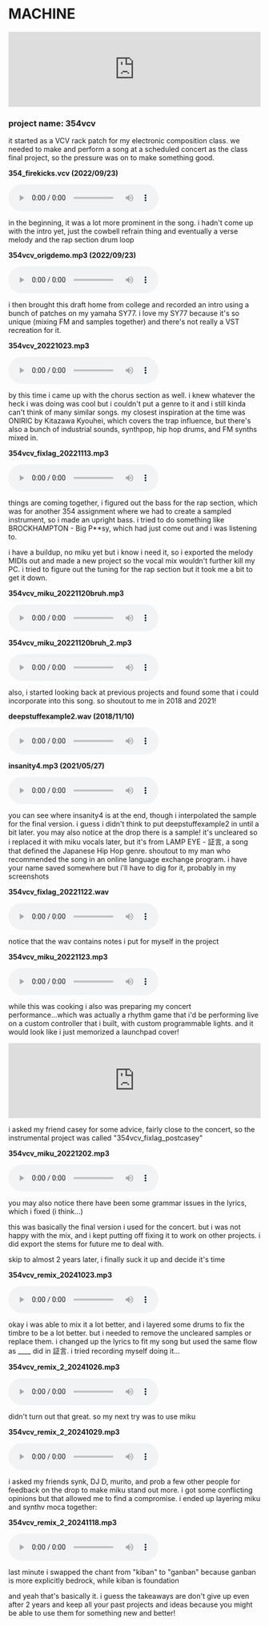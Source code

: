 # MACHINE

<div class="iframe-container">
<iframe width="100%" src="https://www.youtube.com/embed/9NJ-IPyb-TI?si=WpvwFKhcV7lc0poV" title="YouTube video player" frameborder="0" allow="accelerometer; autoplay; clipboard-write; encrypted-media; gyroscope; picture-in-picture; web-share" referrerpolicy="strict-origin-when-cross-origin" allowfullscreen></iframe>
</div>

### project name: 354vcv

it started as a VCV rack patch for my electronic composition class. we
needed to make and perform a song at a scheduled concert as the class final
project, so the pressure was on to make something good.

**354_firekicks.vcv (2022/09/23)**

<audio controls src="audio/vcv_20220923_111129_345.mp3">
error: your browser couldn't load the audio
</audio>

in the beginning, it was a lot more prominent in the song.
i hadn't come up with the intro yet, just the cowbell refrain thing and
eventually a verse melody and the rap section drum loop

**354vcv_origdemo.mp3 (2022/09/23)**

<audio controls src="audio/354vcv_origdemo.mp3">
error: your browser couldn't load the audio
</audio>

i then brought this draft home from college and recorded an intro using a bunch
of patches on my yamaha SY77. i love my SY77 because it's so unique
(mixing FM and samples together) and there's not really a VST recreation for it.

**354vcv_20221023.mp3**

<audio controls src="audio/354vcv_20221023.mp3">
error: your browser couldn't load the audio
</audio>

by this time i came up with the chorus section as well. i knew whatever the heck
i was doing was cool but i couldn't put a genre to it and i still kinda can't
think of many similar songs. my closest inspiration at the time was ONIRIC
by Kitazawa Kyouhei, which covers the trap influence, but there's also a bunch
of industrial sounds, synthpop, hip hop drums, and FM synths mixed in.

**354vcv_fixlag_20221113.mp3**

<audio controls src="audio/354vcv_fixlag_20221113.mp3">
error: your browser couldn't load the audio
</audio>

things are coming together, i figured out the bass for the rap section, which
was for another 354 assignment where we had to create a sampled instrument, so
i made an upright bass. i tried to do something like BROCKHAMPTON - Big P**sy,
which had just come out and i was listening to.

i have a buildup, no miku yet but i know i need it, so i exported the melody
MIDIs out and made a new project so the vocal mix wouldn't further kill my PC.
i tried to figure out the tuning for the rap section but it took me a bit to get
it down.

**354vcv_miku_20221120bruh.mp3**

<audio controls src="audio/354vcv_miku_20221120bruh.mp3">
error: your browser couldn't load the audio
</audio>

**354vcv_miku_20221120bruh_2.mp3**

<audio controls src="audio/354vcv_miku_20221120bruh_2.mp3">
error: your browser couldn't load the audio
</audio>

also, i started looking back at previous projects and found some that i could
incorporate into this song. so shoutout to me in 2018 and 2021!

**deepstuffexample2.wav (2018/11/10)**

<audio controls src="audio/deepstuffexample2.mp3">
error: your browser couldn't load the audio
</audio>

**insanity4.mp3 (2021/05/27)**

<audio controls src="audio/insanity4.mp3">
error: your browser couldn't load the audio
</audio>

you can see where insanity4 is at the end, though i interpolated the sample
for the final version. i guess i didn't think to put
deepstuffexample2 in until a bit later. you may also notice at the drop there
is a sample! it's uncleared so i replaced it with miku vocals later, but it's
from LAMP EYE - 証言, a song that defined the Japanese Hip Hop genre. shoutout
to my man who recommended the song in an online language exchange program.
i have your name saved somewhere but i'll have to dig for it, probably in my
screenshots

**354vcv_fixlag_20221122.wav**

<audio controls src="audio/354vcv_fixlag_20221122.mp3">
error: your browser couldn't load the audio
</audio>

notice that the wav contains notes i put for myself in the project

**354vcv_miku_20221123.mp3**

<audio controls src="audio/354vcv_miku_20221123.mp3">
error: your browser couldn't load the audio
</audio>

while this was cooking i also was preparing my concert performance...which was
actually a rhythm game that i'd be performing live on a custom controller that
i built, with custom programmable lights. and it would look like i just
memorized a launchpad cover!

<div class="iframe-container">
<iframe width="100%" src="https://www.youtube.com/embed/rrDDmrrGaMo?si=yuBoBruE7Pd4pGAe" title="YouTube video player" frameborder="0" allow="accelerometer; autoplay; clipboard-write; encrypted-media; gyroscope; picture-in-picture; web-share" referrerpolicy="strict-origin-when-cross-origin" allowfullscreen></iframe>
</div>

i asked my friend casey for some advice, fairly close to the concert,
so the instrumental project was called "354vcv_fixlag_postcasey"

**354vcv_miku_20221202.mp3**

<audio controls src="audio/354vcv_miku_20221202.mp3">
error: your browser couldn't load the audio
</audio>

you may also notice there have been some grammar issues in the lyrics, which i
fixed (i think...)

this was basically the final version i used for the concert. but i was not happy
with the mix, and i kept putting off fixing it to work on other projects. i did
export the stems for future me to deal with.

skip to almost 2 years later, i finally suck it up and decide it's time

**354vcv_remix_20241023.mp3**

<audio controls src="audio/354vcv_remix_20241023.mp3">
error: your browser couldn't load the audio
</audio>

okay i was able to mix it a lot better, and i layered some drums to fix the
timbre to be a lot better. but i needed to remove the uncleared samples or
replace them. i changed up the lyrics to fit my song but used the same flow as
____ did in 証言. i tried recording myself doing it...

**354vcv_remix_2_20241026.mp3**

<audio controls src="audio/354vcv_remix_2_20241026.mp3">
error: your browser couldn't load the audio
</audio>

didn't turn out that great. so my next try was to use miku

**354vcv_remix_2_20241029.mp3**

<audio controls src="audio/354vcv_remix_2_20241029.mp3">
error: your browser couldn't load the audio
</audio>

i asked my friends synk, DJ D, murito, and prob a few other people for feedback
on the drop to make miku stand out more. i got some conflicting opinions but
that allowed me to find a compromise. i ended up layering miku and synthv moca
together:

**354vcv_remix_2_20241118.mp3**

<audio controls src="audio/354vcv_remix_2_20241118.mp3">
error: your browser couldn't load the audio
</audio>

last minute i swapped the chant from "kiban" to "ganban" because ganban is more
explicitly bedrock, while kiban is foundation

and yeah that's basically it. i guess the takeaways are don't give up even after
2 years and keep all your past projects and ideas because you might be able to
use them for something new and better!
